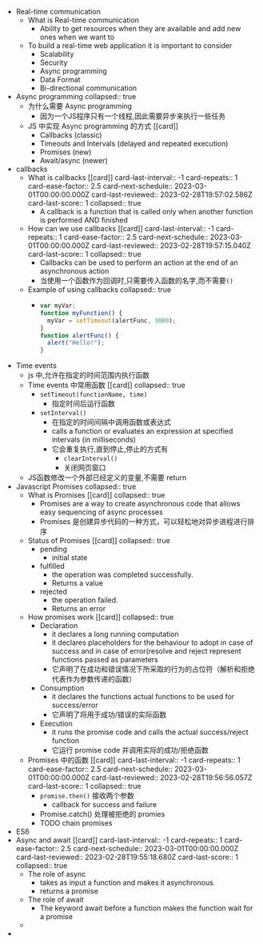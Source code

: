 - Real-time communication
	- What is Real-time communication
		- Ability to get resources when they are available and add new ones when we want to
	- To build a real-time web application it is important to consider
		- Scalability
		- Security
		- Async programming
		- Data Format
		- Bi-directional communication
- Async programming
  collapsed:: true
	- 为什么需要 Async programming
		- 因为一个JS程序只有一个线程,因此需要异步来执行一些任务
	- JS 中实现 Async programming 的方式 [[card]]
		- Callbacks (classic)
		- Timeouts and Intervals (delayed and repeated execution)
		- Promises (new)
		- Await/async (newer)
- callbacks
	- What is callbacks [[card]]
	  card-last-interval:: -1
	  card-repeats:: 1
	  card-ease-factor:: 2.5
	  card-next-schedule:: 2023-03-01T00:00:00.000Z
	  card-last-reviewed:: 2023-02-28T19:57:02.586Z
	  card-last-score:: 1
	  collapsed:: true
		- A callback is a function that is called only when another function is performed AND  finished
	- How can we use callbacks [[card]]
	  card-last-interval:: -1
	  card-repeats:: 1
	  card-ease-factor:: 2.5
	  card-next-schedule:: 2023-03-01T00:00:00.000Z
	  card-last-reviewed:: 2023-02-28T19:57:15.040Z
	  card-last-score:: 1
	  collapsed:: true
		- Callbacks can be used to perform an action at the end of an asynchronous action
		- 当使用一个函数作为回调时,只需要传入函数的名字,而不需要`()`
	- Example of using callbacks
	  collapsed:: true
		- ```js
		  var myVar;
		  function myFunction() {
		  	myVar = setTimeout(alertFunc, 3000);
		  }
		  function alertFunc() {
		  	alert("Hello!");
		  }
		  ```
- Time events
	- js 中,允许在指定的时间范围内执行函数
	- Time events 中常用函数 [[card]]
	  collapsed:: true
		- `setTimeout(functionName, time)`
			- 指定时间后运行函数
		- `setInterval()`
			- 在指定的时间间隔中调用函数或表达式
			- calls a function or evaluates an expression at 
			  specified intervals (in milliseconds)
			- 它会重复执行,直到停止,停止的方式有
				- `clearInterval()`
				- 关闭网页窗口
	- JS函数修改一个外部已经定义的变量,不需要 return
- Javascript Promises
  collapsed:: true
	- What is Promises [[card]]
	  collapsed:: true
		- Promises are a way to create asynchronous code that allows easy sequencing of async processes
		- Promises 是创建异步代码的一种方式，可以轻松地对异步进程进行排序
	- Status of Promises [[card]]
	  collapsed:: true
		- pending
			- initial state
		- fulfilled
			- the operation was completed successfully.
			- Returns a value
		- rejected
			- the operation failed.
			- Returns an error
	- How promises work [[card]]
	  collapsed:: true
		- Declaration
			- it declares a long running computation
			- it declares placeholders for the behaviour to adopt in case of success and in case of error(resolve and reject represent functions passed as parameters
			- 它声明了在成功和错误情况下所采取的行为的占位符（解析和拒绝代表作为参数传递的函数）
		- Consumption
			- it declares the functions actual functions to be used for success/error
			- 它声明了将用于成功/错误的实际函数
		- Execution
			- it runs the promise code and calls the actual success/reject function
			- 它运行 promise code  并调用实际的成功/拒绝函数
	- Promises 中的函数 [[card]]
	  card-last-interval:: -1
	  card-repeats:: 1
	  card-ease-factor:: 2.5
	  card-next-schedule:: 2023-03-01T00:00:00.000Z
	  card-last-reviewed:: 2023-02-28T19:56:56.057Z
	  card-last-score:: 1
	  collapsed:: true
		- `promise.then()` 接收两个参数
			- callback for success and failure
		- Promise.catch() 处理被拒绝的 promies
		- TODO chain promises
- ES6
- Async and await [[card]]
  card-last-interval:: -1
  card-repeats:: 1
  card-ease-factor:: 2.5
  card-next-schedule:: 2023-03-01T00:00:00.000Z
  card-last-reviewed:: 2023-02-28T19:55:18.680Z
  card-last-score:: 1
  collapsed:: true
	- The role of async
		- takes as input a function and makes it asynchronous
		- returns a promise
	- The role of await
		- The keyword await before a function makes the function wait for  a promise
	-
-